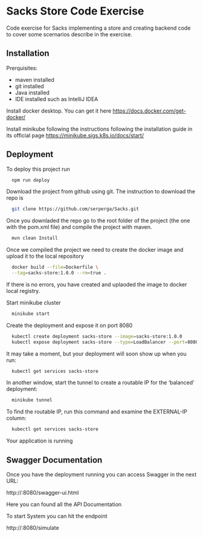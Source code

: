 
# Sacks Store Code Exercise

Code exercise for Sacks implementing  a store and creating backend code to cover some scernarios describe in the exercise.




## Installation

Prerquisites:

- maven installed
- git installed
- Java installed
- IDE installed such as IntelliJ IDEA


Install docker desktop. You can get it here https://docs.docker.com/get-docker/

Install minikube following the instructions following the installation guide in its official page https://minikube.sigs.k8s.io/docs/start/





## Deployment

To deploy this project run

```bash
  npm run deploy
```

Download the project from github using git. The instruction to download the repo is

```bash
  git clone https://github.com/serperga/Sacks.git
```

Once you downladed the repo go to the root folder of the project (the one with the pom.xml file) and compile the project with maven.

```bash
  mvn clean Install
```

Once we compiled the project we need to create the docker image and upload it to the local repository

```bash
  docker build --file=Dockerfile \
  --tag=sacks-store:1.0.0 --rm=true .
```
If there is no errors, you have created and uplaoded the image to docker local registry.

Start minikube cluster

```bash
  minikube start
```

Create the deployment and expose it on port 8080

```bash
  kubectl create deployment sacks-store --image=sacks-store:1.0.0
  kubectl expose deployment sacks-store --type=LoadBalancer --port=8080
```

It may take a moment, but your deployment will soon show up when you run:

```bash
  kubectl get services sacks-store
```

In another window, start the tunnel to create a routable IP for the ‘balanced’ deployment:

```bash
  minikube tunnel
```

To find the routable IP, run this command and examine the EXTERNAL-IP column:

```bash
  kubectl get services sacks-store
```

Your application is running

## Swagger Documentation

Once you have the deployment running you can access Swagger in the next URL:

http://<EXTERNAL IP>:8080/swagger-ui.html

Here you can found all the API Documentation

To start System you can hit the endpoint 

http://<EXTERNAL IP>:8080/simulate